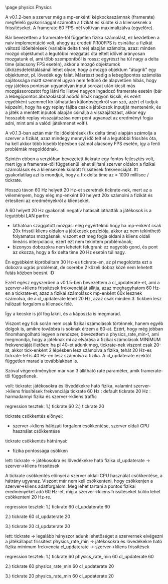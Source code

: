 \page physics Physics

A v0.1.2-ben a szerver még a mp-enkénti képkockaszámnak (framerate) megfelelő gyakorisággal
számolta a fizikát és küldte ki a klienseknek a frissítéseket. A framerate 60 FPS-nél volt/van maximalizálva (egyelőre).

Bár bevezettem a framerate-től független fizika számolást, ez kezdetben a naiv implementáció volt, ahogy az eredeti
PR00FPS is csinálta: a fizikát változó időeltérések (variable delta time) alapján számolta, azaz: minden mozgó objektumot
a legutóbbi mozgatás óta eltelt idővel arányosan mozgatunk el, ami több szempontból is rossz: egyrészt
ha túl nagy a delta time (alacsony FPS esetén), akkor a mozgó objektumok ütközésdetektálásánál lehet olyan, hogy
a mozgó objektum "átugrik" egy objektumot, pl. lövedék egy falat. Másrészt pedig a lebegőpontos számolás sajátossága
miatt szemmel ugyan nem feltűnő de alapvetően hibás, hogy egy játékos pontosan ugyanolyan input sorozat után kicsit
más mozgássorozatot fog látni fix illetve nagyon ingadozó framerate esetén (bár a lebegőpontos ábrázolásból adódó
hibák nagyon kicsik, és ezért egyébként szemmel kb láthatatlan különbségekről van szó, azért el tudjuk képzelni, hogy
ha egy replay fájlba csak a játékosok inputját mentenénk, és a játék a mentett inputok alapján csinálja a visszajátszást, akkor
egy hosszabb replay visszajátszása nem pont ugyanazt az eredményt fogja adni, mint ami a valódi játékmenet volt!).

A v0.1.3-ban aztán már fix időeltérések (fix delta time) alapján számolja a szerver a fizikát, azaz mindegy mennyi idő telt
el a legutóbbi frissítés óta, ha kell akkor több kisebb lépésben számol alacsony FPS esetén, így a fenti problémák megoldódnak.

Szintén ebben a verzióban bevezetett tickrate egy fontos fejlesztés volt, mert így a framerate-től függetlenül
lehet állítani szerver oldalon a fizikai számolások és a klienseknek küldött frissítések frekvenciáját.
Itt gyakorlatilag azt is mondjuk, hogy a fix delta time az = 1000 millisec / tickrate.

Hosszú távon 60 Hz helyett 20 Hz-et szeretnék tickrate-nek, mert az a véleményem, hogy elég mp-enként 60 helyett 20x
számolni a fizikát és értesíteni az eredményekről a klienseket.

A 60 helyett 20 Hz gyakorlati negatív hatásait láthatták a játékosok is a legutóbbi LAN partin:
 - láthatóan szaggatott mozgás: elég egyértelmű hogy ha mp-enként csak 20x frissül kliens oldalon a játékosok pozíciója, akkor
az nem tekinthető folyamatos mozgásnak, viszont ezt meg fogja oldani a kliens oldali lineáris interpoláció, ezért ezt nem tekintem problémának;
 - bizonyos dobozokra nem lehetett felugrani: ez nagyobb gond, és pont az okozza, hogy a fix delta time 20 Hz esetén túl nagy.

Én egyébként kipróbáltam 30 Hz-es tickrate-en, az pl megoldotta ezt a dobozra ugrás problémát, de cserébe 2 közeli doboz közé
nem lehetett futás közben beesni. :D

Ezért egész egyszerűen a v0.1.5-ben bevezettem a cl_updaterate-et, ami a szerver->kliens frissítések frekvenciáját állítja, azaz
meghagyhatom 60 Hz-en a tickrate-et, azaz a fizikai számolások mp-enként 60x lesznek számolva, de a cl_updaterate lehet 20 Hz, azaz
csak minden 3. tickben lesz hálózati forgalom a kliensek felé.

Így a kecske is jól fog lakni, és a káposzta is megmarad.

Viszont egy tick során nem csak fizikai számolások történnek, hanem egyéb dolgok is, amikre továbbra is soknak érzem a 60-at.
Ezért, hogy még jobban finomhangolható legyen a rendszer, bevezettem a physics_rate_min-t, ami megmondja, hogy a játéknak mi az elvárása
a fizikai számolások MINIMUM frekvenciáját illetően: ha pl 40-et adunk meg, tickrate-nek viszont csak 20-at, akkor tick-enként
2 lépésben lesz számolva a fizika, tehát 20 Hz-es tickrate-tel is 40 Hz-en lesz számolva a fizika. A cl_updaterate ezektől
független marad a továbbiakban is.

Szóval végeredményben már van 3 állítható rate paraméter, amik framerate-től függetlenek.



volt:
tickrate: játékosokra és lövedékekre ható fizika, valamint szerver->kliens frissítések frekvenciája
tickrate 60 Hz : default
tickrate 20 Hz : harmadannyi fizika és szerver->kliens traffic

regression tesztek:
1.) tickrate 60
2.) tickrate 20

tickrate csökkentés előnyei:
 - szerver->kliens hálózati forgalom csökkentése, szerver oldali CPU használat csökkentése

tickrate csökkentés hátrányai:
 - fizika pontossága csökken


lett:
tickrate         -> játékosokra és lövedékekre ható fizika
cl_updaterate    -> szerver->kliens frissítések

A tickrate csökkentés előnyei a szerver oldali CPU használat csökkentése, a hátrány ugyanaz.
Viszont már nem kell csökkenteni, hogy csökkenjen a szerver->kliens adatforgalom.
Meg lehet tartani a pontos fizikai eredményeket adó 60 Hz-et, míg a szerver->kliens frissítéseket külön lehet csökkenteni 20 Hz-re.

regression tesztek:
1.)
tickrate 60
cl_updaterate 60

2.)
tickrate 60
cl_updaterate 20

3.)
tickrate 20
cl_updaterate 20



lett:
tickrate         -> legalább hányszor adunk lehetőséget a szervernek elvégezni a játékállapot frissítést
physics_rate_min -> játékosokra és lövedékekre ható fizika minimum frekvencia
cl_updaterate    -> szerver->kliens frissítések


regression tesztek:
1.)
tickrate 60
physics_rate_min 60
cl_updaterate 60

2.)
tickrate 60
physics_rate_min 60
cl_updaterate 20

3.)
tickrate 20
physics_rate_min 60
cl_updaterate 20
